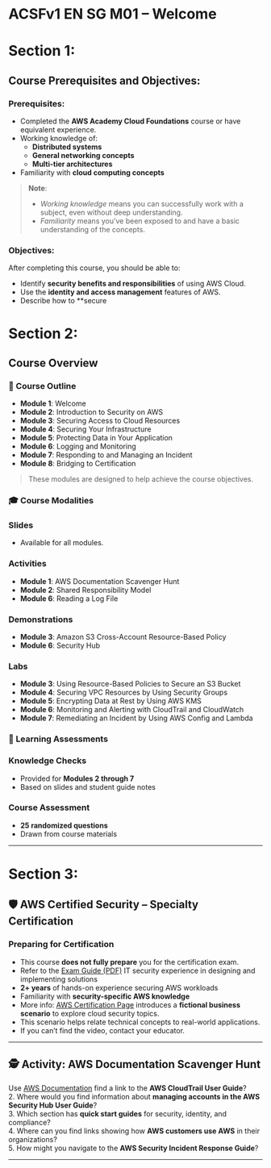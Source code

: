 # ACSFv1 EN SG M01 – Welcome

# Section 1:

## Course Prerequisites and Objectives:

### Prerequisites:
- Completed the **AWS Academy Cloud Foundations** course or have equivalent experience.
- Working knowledge of:
  - **Distributed systems**
  - **General networking concepts**
  - **Multi-tier architectures**
- Familiarity with **cloud computing concepts**

> **Note**:  
> - *Working knowledge* means you can successfully work with a subject, even without deep understanding.  
> - *Familiarity* means you’ve been exposed to and have a basic understanding of the concepts.


### Objectives:
After completing this course, you should be able to:
- Identify **security benefits and responsibilities** of using AWS Cloud.
- Use the **identity and access management** features of AWS.
- Describe how to **secure



# Section 2:

## Course Overview

### 📘 Course Outline

- **Module 1**: Welcome  
- **Module 2**: Introduction to Security on AWS  
- **Module 3**: Securing Access to Cloud Resources  
- **Module 4**: Securing Your Infrastructure  
- **Module 5**: Protecting Data in Your Application  
- **Module 6**: Logging and Monitoring  
- **Module 7**: Responding to and Managing an Incident  
- **Module 8**: Bridging to Certification  

> These modules are designed to help achieve the course objectives.


### 🎓 Course Modalities

### Slides
- Available for all modules.

### Activities
- **Module 1**: AWS Documentation Scavenger Hunt  
- **Module 2**: Shared Responsibility Model  
- **Module 6**: Reading a Log File  

### Demonstrations
- **Module 3**: Amazon S3 Cross-Account Resource-Based Policy  
- **Module 6**: Security Hub  

### Labs
- **Module 3**: Using Resource-Based Policies to Secure an S3 Bucket  
- **Module 4**: Securing VPC Resources by Using Security Groups  
- **Module 5**: Encrypting Data at Rest by Using AWS KMS  
- **Module 6**: Monitoring and Alerting with CloudTrail and CloudWatch  
- **Module 7**: Remediating an Incident by Using AWS Config and Lambda  


### 📝 Learning Assessments

### Knowledge Checks
- Provided for **Modules 2 through 7**  
- Based on slides and student guide notes

### Course Assessment
- **25 randomized questions**  
- Drawn from course materials

---





# Section 3:

## 🛡️ AWS Certified Security – Specialty Certification

### Preparing for Certification
- This course **does not fully prepare** you for the certification exam.
- Refer to the [Exam Guide (PDF)](https://d1.awsstatic.com/training-and-certification/docs-security-spec/AWS-Certified-Security-Specialty_f) IT security experience in designing and implementing solutions  
- **2+ years** of hands-on experience securing AWS workloads  
- Familiarity with **security-specific AWS knowledge**  
- More info: [AWS Certification Page](https://aws.amazon.com/certification/) introduces a **fictional business scenario** to explore cloud security topics.
- This scenario helps relate technical concepts to real-world applications.
- If you can’t find the video, contact your educator.

---

## 🕵️ Activity: AWS Documentation Scavenger Hunt

Use [AWS Documentation](https://docs.aws.amazon.com) find a link to the **AWS CloudTrail User Guide**?  
2. Where would you find information about **managing accounts in the AWS Security Hub User Guide**?  
3. Which section has **quick start guides** for security, identity, and compliance?  
4. Where can you find links showing how **AWS customers use AWS** in their organizations?  
5. How might you navigate to the **AWS Security Incident Response Guide**?

---

